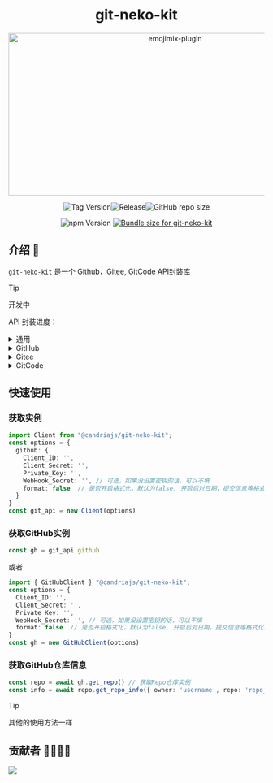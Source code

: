 # <h1 align="center">git-neko-kit</h1>

<div align="center">
<img src="https://socialify.git.ci/CandriaJS/git-neko-kit/image?description=1&forks=1&issues=1&language=1&name=1&owner=1&pulls=1&stargazers=1&theme=Light" alt="emojimix-plugin" width="640" height="320" />
<!-- <img src="https://count.kjchmc.cn/get/@git-neko-kit?theme=moebooru" alt="git-neko-kit"> -->



<img alt="Tag Version" src="https://badgen.net/github/tag/CandriaJS/git-neko-kit"><img alt="Release" src="https://badgen.net/github/release/CandriaJS/git-neko-kit/stable"><img alt="GitHub repo size" src="https://img.shields.io/github/repo-size/CandriaJS/git-neko-kit">

<img src="https://badgen.net/npm/v/@candriajs/git-neko-kit?label=git-neko-kit" alt="npm Version">
<a href="https://pkg-size.dev/@candriajs/git-neko-kit@beta"><img src="https://pkg-size.dev/badge/bundle/1606131" title="Bundle size for git-neko-kit"></a>
</div>

## 介绍 📝
`git-neko-kit` 是一个 Github，Gitee, GitCode API封装库

> [!Tip]
> 开发中

API 封装进度：

<details>
<summary>通用</summary>
 以下每个类都具有

| 功能           | 状态      |
|----------------|-----------|
| 设置Toke(仅支持Github apps的用户acess_token)   | ✅ 已完成 |
| 设置系统代理   | ✅ 已完成 |
| 设置通用代理   | ✅ 已完成 |
| 设置反向代理   | ✅ 已完成 |
</details>

<details>
<summary>GitHub</summary>

  <details>
    <summary>授权</summary>
以下的Github Apps的功能

| 功能           | 状态      |
|----------------|-----------|
| 创建应用安装  | ✅ 已完成 |
| 创建应用管理   | ✅ 已完成|
| 创建授权   | ✅ 已完成 |
| 通过授权获取用户token   | ✅ 已完成 |
| 刷新用户token   | ✅ 已完成 |
| 检查用户token状态   | ✅ 已完成 |
  </details>

  <details>
    <summary>用户</summary>

| 功能           | 状态      |
|----------------|-----------|
| 获取用户信息 | ✅ 已完成 |
| 获取用户贡献数据   | ✅ 已完成 |

  </details>

  <details>
    <summary>仓库</summary>

| 功能           | 状态      |
|----------------|-----------|
| 获取组织仓库列表  | ✅ 已完成 |
| 获取用户仓库列表  | ✅ 已完成 |
| 获取仓库信息   | ✅ 已完成 |
| 创建组织仓库   | ✅ 已完成 |
| 更新仓库信息   | ✅ 已完成 |
| 删除仓库   | ✅ 已完成 |
| 获取仓库语言   | ✅ 已完成 |

  </details>

  <details>
    <summary>Release</summary>

| 功能           | 状态      |
|----------------|-----------|
| 获取Release信息 | ✅ 已完成 |
| 创建Release   | ✅ 已完成 |
| 更新Release   | ✅ 已完成 |
| 删除Release   | ✅ 已完成 |

  </details>

  <details>
    <summary>Issue</summary>

| 功能           | 状态      |
|----------------|-----------|
| 获取Issue信息 | ✅ 已完成 |
| 创建Issue   | ✅ 已完成 |
| 更新Issue   | ✅ 已完成 |
| 锁定Issue   | ✅ 已完成 |
| 解锁Issue   | ✅ 已完成 |
| 更新Issue评论 | ✅ 已完成 |

  </details>

</details>

<details>
<summary>Gitee</summary>

暂无
</details>

<details>
<summary>GitCode</summary>
暂无
</details>


## 快速使用

### 获取实例
```ts
import Client from "@candriajs/git-neko-kit";
const options = {
  github: {
    Client_ID: '',
    Client_Secret: '',
    Private_Key: '',
    WebHook_Secret: '', // 可选，如果没设置密钥的话，可以不填
    format: false  // 是否开启格式化，默认为false, 开启后对日期，提交信息等格式化拆分
  }
}
const git_api = new Client(options)
```

### 获取GitHub实例
```ts
const gh = git_api.github
```
或者
```ts
import { GitHubClient } "@candriajs/git-neko-kit";
const options = {
  Client_ID: '',
  Client_Secret: '',
  Private_Key: '',
  WebHook_Secret: '', // 可选，如果没设置密钥的话，可以不填
  format: false  // 是否开启格式化，默认为false, 开启后对日期，提交信息等格式化拆分
}
const gh = new GitHubClient(options)
```

### 获取GitHub仓库信息
```ts
const repo = await gh.get_repo() // 获取Repo仓库实例
const info = await repo.get_repo_info({ owner: 'username', repo: 'repo_name' }) // 获取仓库信息
```

> [!Tip]
> 其他的使用方法一样

## 贡献者 👨‍💻👩‍💻

<a href="https://github.com/CandriaJS/git-neko-kit/graphs/contributors">
  <img src="https://contrib.rocks/image?repo=CandriaJS/git-neko-kit" />
</a>